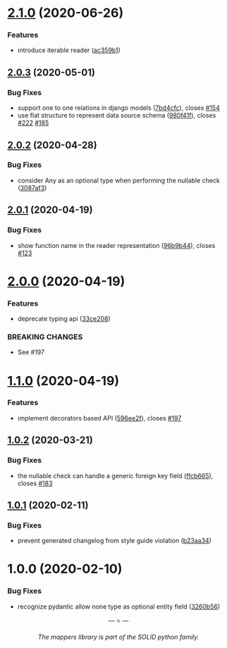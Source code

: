 # [2.1.0](https://github.com/proofit404/mappers/compare/2.0.3...2.1.0) (2020-06-26)

### Features

- introduce iterable reader
  ([ac359b1](https://github.com/proofit404/mappers/commit/ac359b1e3d369a0685c06fe454f598f5f6f44ef5))

## [2.0.3](https://github.com/proofit404/mappers/compare/2.0.2...2.0.3) (2020-05-01)

### Bug Fixes

- support one to one relations in django models
  ([7bd4cfc](https://github.com/proofit404/mappers/commit/7bd4cfc2a886942b2e500704baae534f6dc5a673)),
  closes [#154](https://github.com/proofit404/mappers/issues/154)
- use flat structure to represent data source schema
  ([980f41f](https://github.com/proofit404/mappers/commit/980f41f8386d888d2725b799929d4548afad111c)),
  closes [#222](https://github.com/proofit404/mappers/issues/222)
  [#185](https://github.com/proofit404/mappers/issues/185)

## [2.0.2](https://github.com/proofit404/mappers/compare/2.0.1...2.0.2) (2020-04-28)

### Bug Fixes

- consider Any as an optional type when performing the nullable check
  ([3087af3](https://github.com/proofit404/mappers/commit/3087af39c43b6690b355b524a482415641e7c88f))

## [2.0.1](https://github.com/proofit404/mappers/compare/2.0.0...2.0.1) (2020-04-19)

### Bug Fixes

- show function name in the reader representation
  ([96b9b44](https://github.com/proofit404/mappers/commit/96b9b44c87e728c84e8cd14f04892e6767e7ed34)),
  closes [#123](https://github.com/proofit404/mappers/issues/123)

# [2.0.0](https://github.com/proofit404/mappers/compare/1.1.0...2.0.0) (2020-04-19)

### Features

- deprecate typing api
  ([33ce208](https://github.com/proofit404/mappers/commit/33ce20835b6d09481a5405d9e6277c3e81d8cc32))

### BREAKING CHANGES

- See #197

# [1.1.0](https://github.com/proofit404/mappers/compare/1.0.2...1.1.0) (2020-04-19)

### Features

- implement decorators based API
  ([596ee2f](https://github.com/proofit404/mappers/commit/596ee2f61ffff8fec341bb164bddd7843baefc33)),
  closes [#197](https://github.com/proofit404/mappers/issues/197)

## [1.0.2](https://github.com/proofit404/mappers/compare/1.0.1...1.0.2) (2020-03-21)

### Bug Fixes

- the nullable check can handle a generic foreign key field
  ([ffcb665](https://github.com/proofit404/mappers/commit/ffcb66510de2e617be674c2c0cd7c04b6ec568eb)),
  closes [#183](https://github.com/proofit404/mappers/issues/183)

## [1.0.1](https://github.com/proofit404/mappers/compare/1.0.0...1.0.1) (2020-02-11)

### Bug Fixes

- prevent generated changelog from style guide violation
  ([b23aa34](https://github.com/proofit404/mappers/commit/b23aa34ad22c9b9cbb0a874bd4fd9a939049f34f))

# 1.0.0 (2020-02-10)

### Bug Fixes

- recognize pydantic allow none type as optional entity field
  ([3260b56](https://github.com/proofit404/mappers/commit/3260b5603e1f009de3cde6c0e3025f72624d078e))

<p align="center">&mdash; ⭐️ &mdash;</p>
<p align="center"><i>The mappers library is part of the SOLID python family.</i></p>
